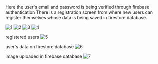 Here the user's email and password is being verified through firebase authentication
There is a registration screen from where new users can register themselves whose data is being saved in firestore database.



![1](https://user-images.githubusercontent.com/72517135/215285269-75233308-796f-4c79-bf57-34dd0973ba97.png)
![2](https://user-images.githubusercontent.com/72517135/215285273-048db09b-98a4-4ce5-b017-aa81fcd6a708.png)
![3](https://user-images.githubusercontent.com/72517135/215285277-3c2c5410-1c8f-4e1f-95da-5b281d740f42.png)
![4](https://user-images.githubusercontent.com/72517135/215285280-e951fd49-b050-4ae0-b53f-20163b61f1d6.png)


registered users
![5](https://user-images.githubusercontent.com/72517135/215285281-481ac0fc-5d83-4831-9c01-0ad190b490c0.png)

user's data on firestore database
![6](https://user-images.githubusercontent.com/72517135/215285284-e233c163-1c07-4235-9eff-7aa1e42d17a6.png)

image uploaded in firebase database
![7](https://user-images.githubusercontent.com/72517135/215285290-ba60d59e-96a7-45d9-a0c2-f3f5436de411.png)
